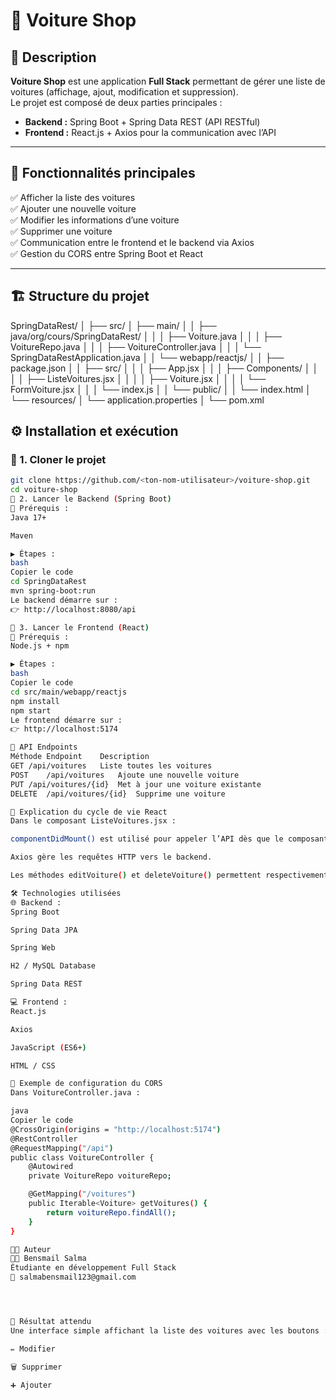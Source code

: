 # 🚗 Voiture Shop

## 📘 Description
**Voiture Shop** est une application **Full Stack** permettant de gérer une liste de voitures (affichage, ajout, modification et suppression).  
Le projet est composé de deux parties principales :
- **Backend :** Spring Boot + Spring Data REST (API RESTful)
- **Frontend :** React.js + Axios pour la communication avec l’API

---

## 🧩 Fonctionnalités principales
✅ Afficher la liste des voitures  
✅ Ajouter une nouvelle voiture  
✅ Modifier les informations d’une voiture  
✅ Supprimer une voiture  
✅ Communication entre le frontend et le backend via Axios  
✅ Gestion du CORS entre Spring Boot et React  

---

## 🏗️ Structure du projet

SpringDataRest/
│
├── src/
│ ├── main/
│ │ ├── java/org/cours/SpringDataRest/
│ │ │ ├── Voiture.java
│ │ │ ├── VoitureRepo.java
│ │ │ ├── VoitureController.java
│ │ │ └── SpringDataRestApplication.java
│ │ └── webapp/reactjs/
│ │ ├── package.json
│ │ ├── src/
│ │ │ ├── App.jsx
│ │ │ ├── Components/
│ │ │ │ ├── ListeVoitures.jsx
│ │ │ │ ├── Voiture.jsx
│ │ │ │ └── FormVoiture.jsx
│ │ │ └── index.js
│ │ └── public/
│ │ └── index.html
│ └── resources/
│ └── application.properties
│
└── pom.xml



## ⚙️ Installation et exécution

### 🔹 1. Cloner le projet
```bash
git clone https://github.com/<ton-nom-utilisateur>/voiture-shop.git
cd voiture-shop
🔹 2. Lancer le Backend (Spring Boot)
🧰 Prérequis :
Java 17+

Maven

▶️ Étapes :
bash
Copier le code
cd SpringDataRest
mvn spring-boot:run
Le backend démarre sur :
👉 http://localhost:8080/api

🔹 3. Lancer le Frontend (React)
🧰 Prérequis :
Node.js + npm

▶️ Étapes :
bash
Copier le code
cd src/main/webapp/reactjs
npm install
npm start
Le frontend démarre sur :
👉 http://localhost:5174

🔗 API Endpoints
Méthode	Endpoint	Description
GET	/api/voitures	Liste toutes les voitures
POST	/api/voitures	Ajoute une nouvelle voiture
PUT	/api/voitures/{id}	Met à jour une voiture existante
DELETE	/api/voitures/{id}	Supprime une voiture

🧠 Explication du cycle de vie React
Dans le composant ListeVoitures.jsx :

componentDidMount() est utilisé pour appeler l’API dès que le composant est monté.

Axios gère les requêtes HTTP vers le backend.

Les méthodes editVoiture() et deleteVoiture() permettent respectivement la modification et la suppression d’une voiture.

🛠️ Technologies utilisées
🌐 Backend :
Spring Boot

Spring Data JPA

Spring Web

H2 / MySQL Database

Spring Data REST

💻 Frontend :
React.js

Axios

JavaScript (ES6+)

HTML / CSS

🚀 Exemple de configuration du CORS
Dans VoitureController.java :

java
Copier le code
@CrossOrigin(origins = "http://localhost:5174")
@RestController
@RequestMapping("/api")
public class VoitureController {
    @Autowired
    private VoitureRepo voitureRepo;

    @GetMapping("/voitures")
    public Iterable<Voiture> getVoitures() {
        return voitureRepo.findAll();
    }
}

🧑‍💻 Auteur
👩‍💻 Bensmail Salma
Étudiante en développement Full Stack
📧 salmabensmail123@gmail.com




🏁 Résultat attendu
Une interface simple affichant la liste des voitures avec les boutons :

✏️ Modifier

🗑️ Supprimer

➕ Ajouter
